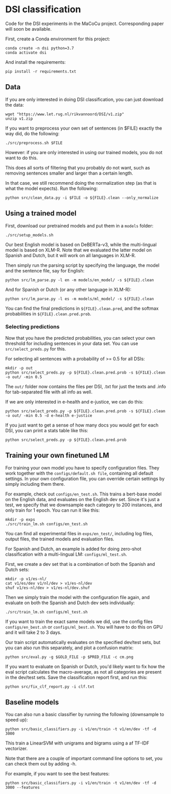 # DSI classification

Code for the DSI experiments in the MaCoCu project. Corresponding paper will soon be available.

First, create a Conda environment for this project:

```
conda create -n dsi python=3.7
conda activate dsi
```

And install the requirements:

```
pip install -r requirements.txt
```

## Data

If you are only interested in doing DSI classification, you can just download the data:

```
wget "https://www.let.rug.nl/rikvannoord/DSI/v1.zip"
unzip v1.zip
```

If you want to preprocess your own set of sentences (in $FILE) exactly the way did, do the following:

```
./src/preprocess.sh $FILE
```

However: if you are only interested in using our trained models, you do not want to do this.

This does all sorts of filtering that you probably do not want, such as removing sentences smaller and larger than a certain length.

In that case, we still recommend doing the normalization step (as that is what the model expects). Run the following:

```
python src/clean_data.py -i $FILE -o ${FILE}.clean --only_normalize
```

## Using a trained model

First, download our pretrained models and put them in a ``models`` folder:

```
./src/setup_models.sh
```

Our best English model is based on DeBERTa-v3, while the multi-lingual model is based on XLM-R. Note that we evaluated the latter model on Spanish and Dutch, but it will work on all languages in XLM-R.

Then simply run the parsing script by specifying the language, the model and the sentence file, say for English:

```
python src/lm_parse.py -l en -m models/en_model/ -s ${FILE}.clean
```

And for Spanish or Dutch (or any other language in XLM-R):

```
python src/lm_parse.py -l es -m models/ml_model/ -s ${FILE}.clean
```

You can find the final predictions in ``${FILE}.clean.pred``, and the softmax probabilities in ``${FILE}.clean.pred.prob``.

### Selecting predictions

Now that you have the predicted probabilities, you can select your own threshold for including sentences in your data set. You can use ``src/select_preds.py`` for this.

For selecting all sentences with a probability of >= 0.5 for all DSIs:

```
mkdir -p out
python src/select_preds.py -p ${FILE}.clean.pred.prob -s ${FILE}.clean -o out/ -min 0.5
```

The ``out/`` folder now contains the files per DSI, .txt for just the texts and .info for tab-separated file with all info as well.

If we are only interested in e-health and e-justice, we can do this:

```
python src/select_preds.py -p ${FILE}.clean.pred.prob -s ${FILE}.clean -o out/ -min 0.5 -d e-health e-justice
```

If you just want to get a sense of how many docs you would get for each DSI, you can print a stats table like this:

```
python src/select_preds.py -p ${FILE}.clean.pred.prob
```

## Training your own finetuned LM

For training your own model you have to specify configuration files. They work together with the ``configs/default.sh file``, containing all default settings. In your own configuration file, you can override certain settings by simply including them there.

For example, check out ``configs/en_test.sh``. This trains a bert-base model on the English data, and evaluates on the English dev set. Since it's just a test, we specify that we downsample each category to 200 instances, and only train for 1 epoch. You can run it like this:

```
mkdir -p exps
./src/train_lm.sh configs/en_test.sh
```

You can find all experimental files in ``exps/en_test/``, including log files, output files, the trained models and evaluation files.

For Spanish and Dutch, an example is added for doing zero-shot classification with a multi-lingual LM: ``configs/ml_test.sh``.

First, we create a dev set that is a combination of both the Spanish and Dutch sets:

```
mkdir -p v1/es-nl/
cat v1/es/dev v1/nl/dev > v1/es-nl/dev
shuf v1/es-nl/dev > v1/es-nl/dev.shuf
```

Then we simply train the model with the configuration file again, and evaluate on both the Spanish and Dutch dev sets individually:

```
./src/train_lm.sh configs/ml_test.sh
```

If you want to train the exact same models we did, use the config files ``configs/en_best.sh`` or ``configs/ml_best.sh``. You will have to do this on GPU and it will take 2 to 3 days.

Our train script automatically evaluates on the specified dev/test sets, but you can also run this separately, and plot a confusion matrix:

```
python src/eval.py -g $GOLD_FILE -p $PRED_FILE -c cm.png
```

If you want to evaluate on Spanish or Dutch, you'd likely want to fix how the eval script calculates the macro-average, as not all categories are present in the dev/test sets. Save the classification report first, and run this:

```
python src/fix_clf_report.py -i clf.txt
```

## Baseline models

You can also run a basic classifier by running the following (downsample to speed up):

```
python src/basic_classifiers.py -i v1/en/train -t v1/en/dev -tf -d 3000
```

This train a LinearSVM with unigrams and bigrams using a af TF-IDF vectorizer.

Note that there are a couple of important command line options to set, you can check them out by adding -h.

For example, if you want to see the best features:

```
python src/basic_classifiers.py -i v1/en/train -t v1/en/dev -tf -d 3000 --features
```
